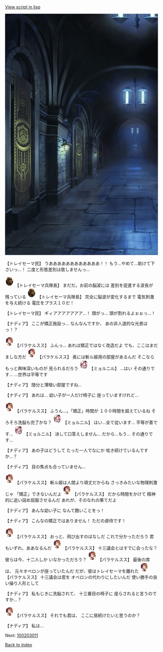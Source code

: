 [View script in lisp](../scripts/100202061.txt)

![201_center.png](../images/backgrounds/201_center.png)

【トレイセーマ民】
うああああああああああああ！！
もう…やめて…助けて下さいっ…！
二度と形態差別は致しませんっ…

<img src="../images/units/3830007.png" alt="3830007.png" height="34"/>
【トレイセーマ兵隊長】
まだだ。お前の脳波には
差別を促進する波長が
残っている

<img src="../images/units/3830007.png" alt="3830007.png" height="34"/>
【トレイセーマ兵隊長】
完全に脳波が変化するまで
電気刺激を与え続ける
電圧をプラス１０だ！

【トレイセーマ民】
ギィアアアアアアア…！
頭がっ…
頭が割れるよぉぉっ…！

【ナディア】
ここが矯正施設っ…
なんなんですか、
あの非人道的な光景はっ！？

<img src="../images/units/3101311.png" alt="3101311.png" height="34"/>
【パラケルスス】
ふんっ…
あれは矯正ではなく改造だよ
でも、ここはまだましな方だ

<img src="../images/units/3101311.png" alt="3101311.png" height="34"/>
【パラケルスス】
奥には斬ル姫用の部屋があるんだ
そこならもっと興味深いものが
見られるだろう

<img src="../images/units/3200111.png" alt="3200111.png" height="34"/>
【ミョルニル】
…はい
その通りです…
…世界は平等です

【ナディア】
随分と薄暗い部屋ですね…

【ナディア】
あれは…
幼い子が一人だけ椅子に
座っていますけれど…

<img src="../images/units/3101311.png" alt="3101311.png" height="34"/>
【パラケルスス】
ふうん…。「矯正」時間が
１００時間を超えているね
そろそろ洗脳も完了かな？

<img src="../images/units/3200111.png" alt="3200111.png" height="34"/>
【ミョルニル】
はい…全て従います…
平等が善です…

<img src="../images/units/3200111.png" alt="3200111.png" height="34"/>
【ミョルニル】
決して口答えしません…
だから…もう…
その通りです…

【ナディア】
あの子はどうして
たった一人でなにか
呟き続けているんですか…？

【ナディア】
目の焦点も合っていません…

<img src="../images/units/3101311.png" alt="3101311.png" height="34"/>
【パラケルスス】
斬ル姫は人間より頑丈だからね
さっきみたいな物理刺激じゃ
「矯正」できないんだよ

<img src="../images/units/3101311.png" alt="3101311.png" height="34"/>
【パラケルスス】
だから時間をかけて
精神的に追い詰め屈服させるんだ
あれが、そのなれの果てだよ

【ナディア】
あんな幼い子に
なんて酷いことをっ！

【ナディア】
こんなの矯正ではありません！
ただの虐待です！

<img src="../images/units/3101311.png" alt="3101311.png" height="34"/>
【パラケルスス】
おっと、飛び出すのはなしだ
これで分かっただろう
君もいずれ、ああなるんだ

<img src="../images/units/3101311.png" alt="3101311.png" height="34"/>
【パラケルスス】
十三議会とはすでに会ったな？
彼らは今、十二人しか
いなかっただろう？

<img src="../images/units/3101311.png" alt="3101311.png" height="34"/>
【パラケルスス】
最後の席は、
元々オベロンが座っていたんだ
だが、彼はトレイセーマを離れた

<img src="../images/units/3101311.png" alt="3101311.png" height="34"/>
【パラケルスス】
十三議会は君を
オベロンの代わりにしたいんだ
使い勝手の良い操り人形として

【ナディア】
私もじきに洗脳されて、
十三番目の椅子に
座らされると言うのですか…？

<img src="../images/units/3101311.png" alt="3101311.png" height="34"/>
【パラケルスス】
それでも君は、
ここに居続けたいと思うのか？

【ナディア】
私は…

Next: [100203011](100203011.md)

[Back to index](index.md)
